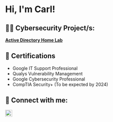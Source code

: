 <h1>Hi, I'm Carl! </h1>

<h2>👨‍💻 Cybersecurity Project/s:</h2>

<b> [Active Directory Home Lab](https://github.com/CarlGoc/ActiveDirectoryLab) </b>

<h2>📄 Certifications</h2>

- Google IT Support Professional
- Qualys Vulnerability Management
- Google Cybersecurity Professional
- CompTIA Security+ (To be expected by 2024)


<h2> 🤳 Connect with me:</h2>

[<img align="left" alt="CarlGenverGoc | LinkedIn" width="22px" src="https://cdn.jsdelivr.net/npm/simple-icons@v3/icons/linkedin.svg" />][linkedin]

[linkedin]: https://linkedin.com/in/carlgoc

<!--
